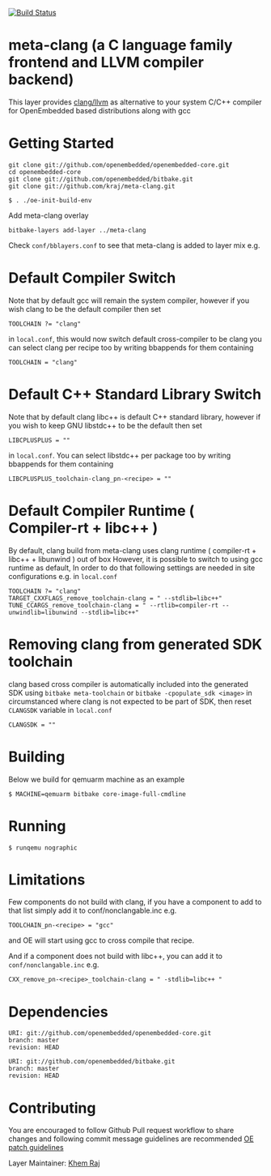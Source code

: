 [![Build Status](https://drone.yoedistro.org/api/badges/kraj/meta-clang/status.svg)](https://drone.yoedistro.org/kraj/meta-clang)

# meta-clang (a C language family frontend and LLVM compiler backend)

This layer provides [clang/llvm](http://clang.llvm.org/) as alternative to your system
C/C++ compiler for OpenEmbedded based distributions along with gcc

# Getting Started

```shell
git clone git://github.com/openembedded/openembedded-core.git
cd openembedded-core
git clone git://github.com/openembedded/bitbake.git
git clone git://github.com/kraj/meta-clang.git

$ . ./oe-init-build-env
```

Add meta-clang overlay
```
bitbake-layers add-layer ../meta-clang
```

Check `conf/bblayers.conf` to see that meta-clang is added to layer mix e.g.

# Default Compiler Switch

Note that by default gcc will remain the system compiler, however if you wish
clang to be the default compiler then set

```shell
TOOLCHAIN ?= "clang"
```

in `local.conf`, this would now switch default cross-compiler to be clang 
you can select clang per recipe too by writing bbappends for them containing

```shell
TOOLCHAIN = "clang"
```

# Default C++ Standard Library Switch

Note that by default clang libc++ is default C++ standard library, however if you wish
to keep GNU libstdc++ to be the default then set

```shell
LIBCPLUSPLUS = ""
```

in `local.conf`.
You can select libstdc++ per package too by writing bbappends for them containing

```shell
LIBCPLUSPLUS_toolchain-clang_pn-<recipe> = ""
```

# Default Compiler Runtime ( Compiler-rt + libc++ )

By default, clang build from meta-clang uses clang runtime ( compiler-rt + libc++ + libunwind ) out of box
However, it is possible to switch to using gcc runtime as default, In order to do that
following settings are needed in site configurations e.g. in `local.conf`

```shell
TOOLCHAIN ?= "clang"
TARGET_CXXFLAGS_remove_toolchain-clang = " --stdlib=libc++"
TUNE_CCARGS_remove_toolchain-clang = " --rtlib=compiler-rt --unwindlib=libunwind --stdlib=libc++"
```

# Removing clang from generated SDK toolchain

clang based cross compiler is automatically included into the generated SDK using `bitbake meta-toolchain` or
`bitbake -cpopulate_sdk <image>` in circumstanced where clang is not expected to be part of SDK, then reset `CLANGSDK`
variable in `local.conf`

```shell
CLANGSDK = ""
```

# Building

Below we build for qemuarm machine as an example

```shell
$ MACHINE=qemuarm bitbake core-image-full-cmdline
```
# Running

```shell
$ runqemu nographic
```

# Limitations

Few components do not build with clang, if you have a component to add to that list
simply add it to conf/nonclangable.inc e.g.

```shell
TOOLCHAIN_pn-<recipe> = "gcc"
```

and OE will start using gcc to cross compile that recipe.

And if a component does not build with libc++, you can add it to `conf/nonclangable.inc` e.g.

```shell
CXX_remove_pn-<recipe>_toolchain-clang = " -stdlib=libc++ "
```

# Dependencies

```shell
URI: git://github.com/openembedded/openembedded-core.git
branch: master
revision: HEAD

URI: git://github.com/openembedded/bitbake.git
branch: master
revision: HEAD
```

# Contributing

You are encouraged to follow Github Pull request workflow
to share changes and following commit message guidelines are recommended [OE patch guidelines](https://www.openembedded.org/wiki/Commit_Patch_Message_Guidelines)

Layer Maintainer: [Khem Raj](<mailto:raj.khem@gmail.com>)
